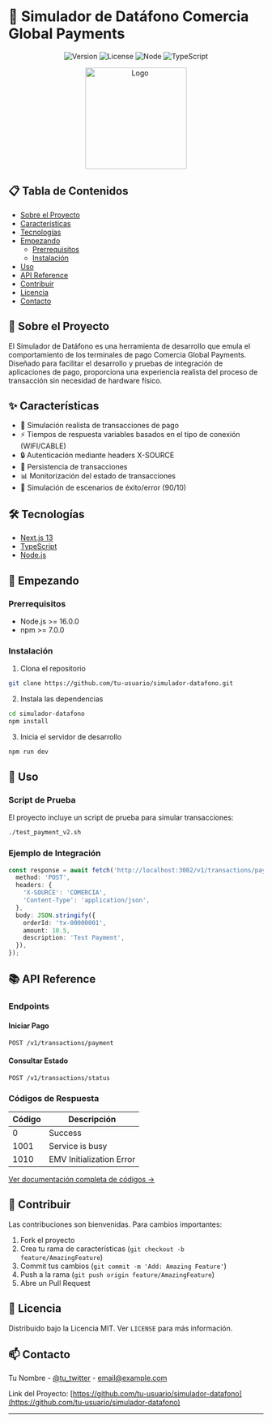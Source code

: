 # 🏧 Simulador de Datáfono Comercia Global Payments

<div align="center">

![Version](https://img.shields.io/badge/version-1.0.0-blue.svg?style=for-the-badge)
![License](https://img.shields.io/badge/license-MIT-green.svg?style=for-the-badge)
![Node](https://img.shields.io/badge/node-%3E%3D%2016.0.0-brightgreen.svg?style=for-the-badge)
![TypeScript](https://img.shields.io/badge/typescript-%5E5.0.0-blue.svg?style=for-the-badge)

</div>

<p align="center">
  <img src="https://raw.githubusercontent.com/othneildrew/Best-README-Template/master/images/logo.png" alt="Logo" width="200" height="200">
</p>

## 📋 Tabla de Contenidos

- [Sobre el Proyecto](#-sobre-el-proyecto)
- [Características](#-características)
- [Tecnologías](#-tecnologías)
- [Empezando](#-empezando)
  - [Prerrequisitos](#prerrequisitos)
  - [Instalación](#instalación)
- [Uso](#-uso)
- [API Reference](#-api-reference)
- [Contribuir](#-contribuir)
- [Licencia](#-licencia)
- [Contacto](#-contacto)

## 🎯 Sobre el Proyecto

El Simulador de Datáfono es una herramienta de desarrollo que emula el comportamiento de los terminales de pago Comercia Global Payments. Diseñado para facilitar el desarrollo y pruebas de integración de aplicaciones de pago, proporciona una experiencia realista del proceso de transacción sin necesidad de hardware físico.

## ✨ Características

- 🔄 Simulación realista de transacciones de pago
- ⚡ Tiempos de respuesta variables basados en el tipo de conexión (WIFI/CABLE)
- 🔒 Autenticación mediante headers X-SOURCE
- 💾 Persistencia de transacciones
- 📊 Monitorización del estado de transacciones
- 🎲 Simulación de escenarios de éxito/error (90/10)

## 🛠 Tecnologías

- [Next.js 13](https://nextjs.org/)
- [TypeScript](https://www.typescriptlang.org/)
- [Node.js](https://nodejs.org/)

## 🚀 Empezando

### Prerrequisitos

- Node.js >= 16.0.0
- npm >= 7.0.0

### Instalación

1. Clona el repositorio

```bash
git clone https://github.com/tu-usuario/simulador-datafono.git
```

2. Instala las dependencias

```bash
cd simulador-datafono
npm install
```

3. Inicia el servidor de desarrollo

```bash
npm run dev
```

## 📖 Uso

### Script de Prueba

El proyecto incluye un script de prueba para simular transacciones:

```bash
./test_payment_v2.sh
```

### Ejemplo de Integración

```typescript
const response = await fetch('http://localhost:3002/v1/transactions/payment', {
  method: 'POST',
  headers: {
    'X-SOURCE': 'COMERCIA',
    'Content-Type': 'application/json',
  },
  body: JSON.stringify({
    orderId: 'tx-00000001',
    amount: 10.5,
    description: 'Test Payment',
  }),
});
```

## 📚 API Reference

### Endpoints

#### Iniciar Pago

```http
POST /v1/transactions/payment
```

#### Consultar Estado

```http
POST /v1/transactions/status
```

### Códigos de Respuesta

| Código | Descripción              |
| ------ | ------------------------ |
| 0      | Success                  |
| 1001   | Service is busy          |
| 1010   | EMV Initialization Error |

[Ver documentación completa de códigos →](./docs/response-codes.md)

## 🤝 Contribuir

Las contribuciones son bienvenidas. Para cambios importantes:

1. Fork el proyecto
2. Crea tu rama de características (`git checkout -b feature/AmazingFeature`)
3. Commit tus cambios (`git commit -m 'Add: Amazing Feature'`)
4. Push a la rama (`git push origin feature/AmazingFeature`)
5. Abre un Pull Request

## 📄 Licencia

Distribuido bajo la Licencia MIT. Ver `LICENSE` para más información.

## 📫 Contacto

Tu Nombre - [@tu_twitter](https://twitter.com/tu_twitter) - email@example.com

Link del Proyecto: [https://github.com/tu-usuario/simulador-datafono](https://github.com/tu-usuario/simulador-datafono)

---
